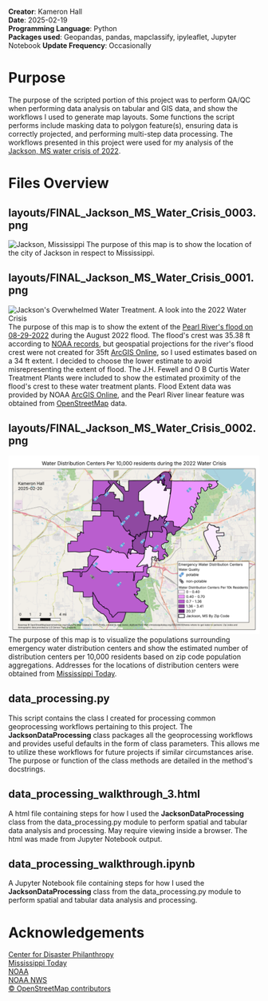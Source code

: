 **Creator**: Kameron Hall\
**Date**: 2025-02-19\
**Programming Language**: Python\
**Packages used**: Geopandas, pandas, mapclassify, ipyleaflet, Jupyter Notebook
**Update Frequency**: Occasionally

# Purpose
The purpose of the scripted portion of this project was to perform QA/QC when performing data analysis on tabular and GIS data, and show the workflows I used to generate map layouts. Some functions the script performs include masking data to polygon feature(s), ensuring data is correctly projected, and performing multi-step data processing. The workflows presented in this project were used for my analysis of the [Jackson, MS water crisis of 2022](https://disasterphilanthropy.org/disasters/jackson-mississippi-water-crisis/).
# Files Overview

## layouts/FINAL_Jackson_MS_Water_Crisis_0003.png
![Jackson, Mississippi](layouts/FINAL_Jackson_MS_Water_Crisis_0003.png)
The purpose of this map is to show the location of the city of Jackson in respect to Mississippi.

## layouts/FINAL_Jackson_MS_Water_Crisis_0001.png
![Jackson's Overwhelmed Water Treatment. A look into the 2022 Water Crisis](layouts/FINAL_Jackson_MS_Water_Crisis_0001.png)
The purpose of this map is to show the extent of the [Pearl River's flood on 08-29-2022](https://water.noaa.gov/gauges/jacm6) during the August 2022 flood. The flood's crest was 35.38 ft according to [NOAA records](https://water.noaa.gov/gauges/jacm6), but geospatial projections for the river's flood crest were not created for 35ft [ArcGIS Online](https://www.arcgis.com/home/item.html?id=204873fab8434a34896bb7a35543d8e2), so I used estimates based on a 34 ft extent. I decided to choose the lower estimate to avoid misrepresenting the extent of flood. The J.H. Fewell and O B Curtis Water Treatment Plants were included to show the estimated proximity of the flood's crest to these water treatment plants. Flood Extent data was provided by NOAA [ArcGIS Online](https://www.arcgis.com/home/item.html?id=204873fab8434a34896bb7a35543d8e2), and the Pearl River linear feature was obtained from [OpenStreetMap](https://www.openstreetmap.org) data.

## layouts/FINAL_Jackson_MS_Water_Crisis_0002.png
![Water Distribution Centers Per 10,000 residents during the 2022 Water Crisis](layouts/FINAL_Jackson_MS_Water_Crisis_0002.png)
The purpose of this map is to visualize the populations surrounding emergency water distribution centers and show the estimated number of distribution centers per 10,000 residents based on zip code population aggregations. Addresses for the locations of distribution centers were obtained from [Mississippi Today](https://mississippitoday.org/2022/08/30/heres-where-to-get-water-in-jackson/).

## data_processing.py
This script contains the class I created for processing common geoprocessing workflows pertaining to this project. The **JacksonDataProcessing** class packages all the geoprocessing workflows and provides useful defaults in the form of class parameters. This allows me to utilize these workflows for future projects if similar circumstances arise. The purpose or function of the class methods are detailed in the method's docstrings.

## data_processing_walkthrough_3.html
A html file containing steps for how I used the **JacksonDataProcessing** class from the data_processing.py module to perform spatial and tabular data analysis and processing. May require viewing inside a browser. The html was made from Jupyter Notebook output.
## data_processing_walkthrough.ipynb
A Jupyter Notebook file containing steps for how I used the **JacksonDataProcessing** class from the data_processing.py module to perform spatial and tabular data analysis and processing.
# Acknowledgements
[Center for Disaster Philanthropy](https://disasterphilanthropy.org/about/)\
[Mississippi Today](https://mississippitoday.org/about-us/)\
[NOAA](https://www.noaa.gov/about-our-agency)\
[NOAA NWS](https://www.weather.gov/about/)\
[© OpenStreetMap contributors](https://www.openstreetmap.org/copyright)


